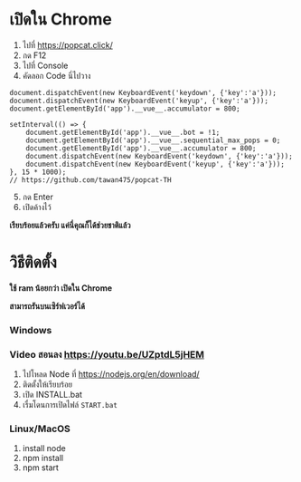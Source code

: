 # เปิดใน Chrome
1. ไปที่ https://popcat.click/
2. กด F12
3. ไปที่ Console
4. คัดลอก Code นี่ไปวาง
```
document.dispatchEvent(new KeyboardEvent('keydown', {'key':'a'}));
document.dispatchEvent(new KeyboardEvent('keyup', {'key':'a'}));
document.getElementById('app').__vue__.accumulator = 800;

setInterval(() => {
    document.getElementById('app').__vue__.bot = !1;
    document.getElementById('app').__vue__.sequential_max_pops = 0;
    document.getElementById('app').__vue__.accumulator = 800;
    document.dispatchEvent(new KeyboardEvent('keydown', {'key':'a'}));
    document.dispatchEvent(new KeyboardEvent('keyup', {'key':'a'}));
}, 15 * 1000);
// https://github.com/tawan475/popcat-TH
```
5. กด Enter
6. เปิดค้างไว้

**เรียบร้อยแล้วครับ แค่นี่คุณก็ได้ช่วยชาติแล้ว**


# วิธีติดตั้ง 
**ใช้ ram น้อยกว่า เปิดใน Chrome**

**สามารถรันบนเซิร์ฟเวอร์ได้**

### Windows
### Video สอนลง https://youtu.be/UZptdL5jHEM
1. ไปโหลด Node ที่ https://nodejs.org/en/download/
2. ติดตั้งให้เรียบร้อย
4. เปิด INSTALL.bat
5. เรื่มโดนการเปิดไฟล์ `START.bat`

### Linux/MacOS
1. install node
2. npm install
3. npm start
